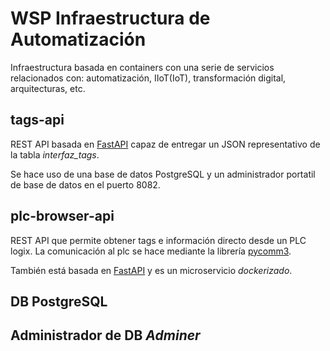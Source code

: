 # WSP Infraestructura de Automatización

Infraestructura basada en containers con una serie de servicios relacionados con: automatización, IIoT(IoT), transformación digital, arquitecturas, etc.

## tags-api

REST API basada en [FastAPI](https://fastapi.tiangolo.com/) capaz de entregar un JSON representativo de la tabla *interfaz_tags*.

Se hace uso de una base de datos PostgreSQL y un administrador portatil de base de datos en el puerto 8082.

## plc-browser-api

REST API que permite obtener tags e información directo desde un PLC logix. La comunicación al plc se hace mediante la librería [pycomm3](https://docs.pycomm3.dev/).

También está basada en [FastAPI](https://fastapi.tiangolo.com/) y es un microservicio *dockerizado*.

## DB PostgreSQL

## Administrador de DB *Adminer*